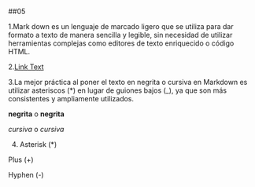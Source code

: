 
##05

1.Mark down es un lenguaje de marcado ligero que se utiliza para dar formato a texto de manera sencilla y legible, sin necesidad de utilizar herramientas complejas como editores de texto enriquecido o código HTML.

2.[Link Text](URL)

3.La mejor práctica al poner el texto en negrita o cursiva en Markdown es utilizar asteriscos (*) en lugar de guiones bajos (_), ya que son más consistentes y ampliamente utilizados.

**negrita** o __negrita__

*cursiva* o _cursiva_

4. Asterisk (*)

Plus (+)

Hyphen (-)
